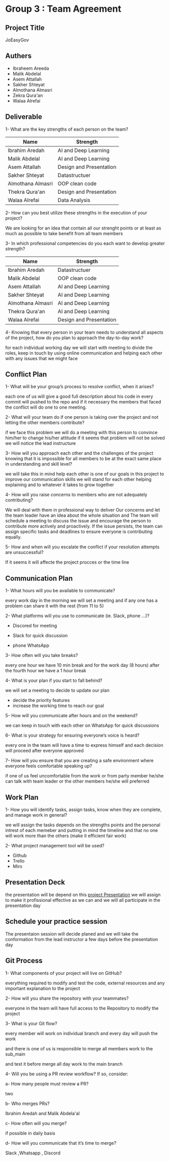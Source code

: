 # Group 3 : Team Agreement

## Project Title

JoEasyGov

## Authers

- Ibraheem Areeda
- Malik Abdelal
- Asem Attallah
- Sakher Shteyat
- Almothana Almasri
- Zekra Qura'an
- Walaa Alrefai

## Deliverable

1- What are the key strengths of each person on the team?

  |  Name       | Strength |
  |--------------|-----------|
  | Ibrahim Aredah |  AI and Deep Learning |
  | Malik Abdelal     |  AI and Deep Learning |
  | Asem Attallah |Design and Presentation|
  |Sakher Shteyat|Datastructuer|
  |Almothana Almasri|OOP clean code|
  |Thekra Qura'an|Design and Presentation|
  |Walaa Alrefai|Data Analysis|

2- How can you best utilize these strengths in the execution of your project?

We are looking for an idea that contain all our strenght points or at least as much as possible to take benefit from all team members

3- In which professional competencies do you each want to develop greater strength?

|  Name       |Strength |
  |--------------|-----------|
  | Ibrahim Aredah |  Datastructuer |
  | Malik Abdelal     |  OOP clean code |
  | Asem Attallah |AI and Deep Learning|
  |Sakher Shteyat|AI and Deep Learning|
  |Almothana Almasri|AI and Deep Learning|
  |Thekra Qura'an|AI and Deep Learning|
  |Walaa Alrefai|Design and Presentation|

4- Knowing that every person in your team needs to understand all aspects of the project, how do you plan to approach the day-to-day work?

  for each individual working day we will start with meeting to divide the roles, keep in touch by using online communication and helping each other with any issues that we might face

## Conflict Plan

1- What will be your group’s process to resolve conflict, when it arises?

each one of us will give a good full description about his code in every commit will pushed to the repo and if it necessary the members that faced the conflict will do one to one meeting.

2- What will your team do if one person is taking over the project and not letting the other members contribute?

if we face this problem we will do a meeting with this person to convince him/her to change his/her attitude if it seems that problem will not be solved we will notice the lead instructure

3- How will you approach each other and the challenges of the project knowing that it is impossible for all members to be at the exact same place in understanding and skill level?

we will take this in mind help each other is one of our goals in this project to improve our communication skills we will stand for each other helping explaining and to whatever it takes to grow together

4- How will you raise concerns to members who are not adequately contributing?

We will deal with them in professional way to deliver Our concerns and let the team leader have an idea about the whole situation and The team will schedule a meeting to discuss the issue and encourage the person to contribute more actively and proactively. If the issue persists, the team can assign specific tasks and deadlines to ensure everyone is contributing equally.

5- How and when will you escalate the conflict if your resolution attempts are unsuccessful?

If it seems it will affecte the project procces or the time line

## Communication Plan

1- What hours will you be available to communicate?

every work day in the morning we will set a meeting and if any one has a problem can share it with the rest (from 11 to 5)

2- What platforms will you use to communicate (ie. Slack, phone …)?

- Discored for meeting

- Slack for quick discussion

- phone WhatsApp

3- How often will you take breaks?

every one hour we have 10 min break and for the work day (8 hours) after the fourth hour we have a 1 hour break

4- What is your plan if you start to fall behind?

we will set a meeting to decide to update our plan

- decide the priority features
- increase the working time to reach our goal

5- How will you communicate after hours and on the weekend?

we can keep in touch with each other on WhatsApp for quick discussions

6- What is your strategy for ensuring everyone’s voice is heard?

every one in the team will have a time to express himself and each decision will proceed after everyone approved

7- How will you ensure that you are creating a safe environment where everyone feels comfortable speaking up?

if one of us feel uncomfortable from the work or from party member he/she can talk with team leader or the other members he/she will preferred

## Work Plan

1- How you will identify tasks, assign tasks, know when they are complete, and manage work in general?

we will assign the tasks depends on the strengths points and the personal intrest of each memeber and putting in mind the timeline and that no one will work more than the others (make it efficient fair work)

2- What project management tool will be used?

- Github
- Trello
- Miro

## Presentation Deck

the presentation will be depend on this [project Presentation](https://docs.google.com/presentation/d/1HL0wbqqVVvpWmbfOLmvcxDMuSCVtkOEpdG29rwB1Otg/edit?usp=sharing) we will assign to make it profissional effective as we can and we will all participate in the presentation day

## Schedule your practice session

The presentaion session will decide planed and we will take the conformation from the lead instructor a few days before the presentation day

## Git Process

1- What components of your project will live on GitHub?

everything required to modify and test the code, external resources and any important explanation to the project

2- How will you share the repository with your teammates?

everyone in the team will have full access to the Repository to modify the project

3- What is your Git flow?

every member will work on individual branch and every day will push the work

and there is one of us is responsible to merge all members work to the sub_main

and test it before merge all day work to the main branch

4- Will you be using a PR review workflow? If so, consider:

a- How many people must review a PR?  

two

b- Who merges PRs?

Ibrahim Aredah and Malik Abdela'al

c- How often will you merge?

if possible in daily basis

d- How will you communicate that it’s time to merge?

Slack ,Whatsapp , Discord
